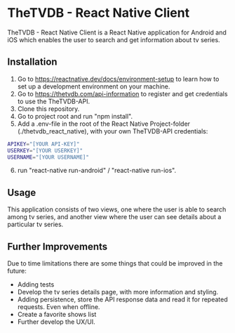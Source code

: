 # TheTVDB - React Native Client

TheTVDB - React Native Client is a React Native application for Android and iOS which enables the user to search and get information about tv series.

## Installation

1. Go to https://reactnative.dev/docs/environment-setup to learn how to set up a development environment on your machine.
2. Go to https://thetvdb.com/api-information to register and get credentials to use the TheTVDB-API.
3. Clone this repository.
4. Go to project root and run "npm install".
5. Add a .env-file in the root of the React Native Project-folder (./thetvdb_react_native), with your own TheTVDB-API credentials:

```bash
APIKEY="[YOUR API-KEY]"
USERKEY="[YOUR USERKEY]"
USERNAME="[YOUR USERNAME]"
```

6. run "react-native run-android" / "react-native run-ios".

## Usage

This application consists of two views, one where the user is able to search among tv series, and another view where the user can see details about a particular tv series.

## Further Improvements

Due to time limitations there are some things that could be improved in the future:

- Adding tests
- Develop the tv series details page, with more information and styling.
- Adding persistence, store the API response data and read it for repeated requests. Even
  when offline.
- Create a favorite shows list
- Further develop the UX/UI.
